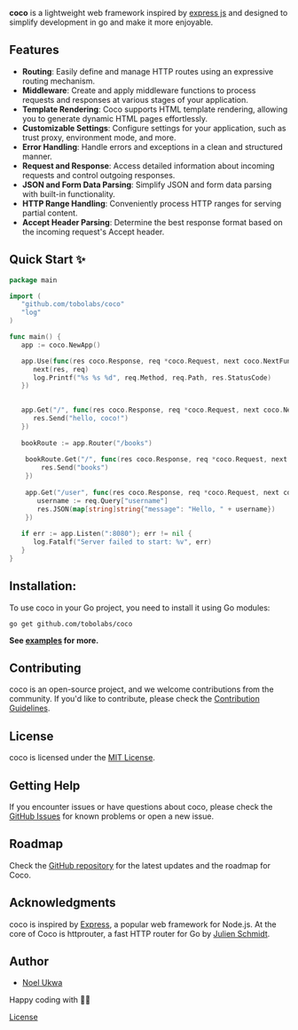 **coco** is a lightweight web framework inspired by [express js](https://github.com/expressjs/express) and designed to simplify development in go and make it more enjoyable.

## Features

- **Routing**: Easily define and manage HTTP routes using an expressive routing mechanism.
- **Middleware**: Create and apply middleware functions to process requests and responses at various stages of your application.
- **Template Rendering**: Coco supports HTML template rendering, allowing you to generate dynamic HTML pages effortlessly.
- **Customizable Settings**: Configure settings for your application, such as trust proxy, environment mode, and more.
- **Error Handling**: Handle errors and exceptions in a clean and structured manner.
- **Request and Response**: Access detailed information about incoming requests and control outgoing responses.
- **JSON and Form Data Parsing**: Simplify JSON and form data parsing with built-in functionality.
- **HTTP Range Handling**: Conveniently process HTTP ranges for serving partial content.
- **Accept Header Parsing**: Determine the best response format based on the incoming request's Accept header.

## Quick Start ✨

```go
package main

import (
   "github.com/tobolabs/coco"
   "log"
)

func main() {
   app := coco.NewApp()

   app.Use(func(res coco.Response, req *coco.Request, next coco.NextFunc) {
      next(res, req)
      log.Printf("%s %s %d", req.Method, req.Path, res.StatusCode)
   })
   

   app.Get("/", func(res coco.Response, req *coco.Request, next coco.NextFunc) {
      res.Send("hello, coco!")
   })
   
   bookRoute := app.Router("/books")
   
    bookRoute.Get("/", func(res coco.Response, req *coco.Request, next coco.NextFunc) {
        res.Send("books")
    })
   
    app.Get("/user", func(res coco.Response, req *coco.Request, next coco.NextFunc) {
       username := req.Query["username"]
       res.JSON(map[string]string{"message": "Hello, " + username})
    })
   
   if err := app.Listen(":8080"); err != nil {
      log.Fatalf("Server failed to start: %v", err)
   }
}
```

## **Installation**:

   To use coco in your Go project, you need to install it using Go modules:

   ```shell
   go get github.com/tobolabs/coco
   ```

**See [examples](../examples) for more.**

## Contributing

coco is an open-source project, and we welcome contributions from the community. If you'd like to contribute, please check the [Contribution Guidelines](CONTRIBUTING.md).

## License

coco is licensed under the [MIT License](../LICENSE).

## Getting Help

If you encounter issues or have questions about coco, please check the [GitHub Issues](https://github.com/tobolabs/coco/issues) for known problems or open a new issue.

## Roadmap

Check the [GitHub repository](https://github.com/tobolabs/coco) for the latest updates and the roadmap for Coco.

## Acknowledgments

coco is inspired by [Express](https://expressjs.com/), a popular web framework for Node.js.
At the core of Coco is httprouter, a fast HTTP router for Go by [Julien Schmidt](https://github.com/julienschmidt).


## Author

- [Noel Ukwa](https://github.com/noelukwa)

Happy coding with 🌴🚀

[License](../LICENSE)
